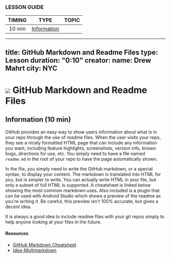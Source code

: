 
### LESSON GUIDE

| TIMING  | TYPE  | TOPIC  |
|:-:|---|---|
| 10 min  | [Information](#information-10-min)  |   |
---
title: GitHub Markdown and Readme Files
type: Lesson
duration: "0:10"
creator:
    name: Drew Mahrt
    city: NYC
---

# ![](https://ga-dash.s3.amazonaws.com/production/assets/logo-9f88ae6c9c3871690e33280fcf557f33.png) GitHub Markdown and Readme Files

## Information (10 min)

GitHub provides an easy way to show users information about what is in your repo through the use of readme files. When the user visits your repo, they see a nicely formatted HTML page that can include any information you want, including feature highlights, screenshots, version info, known bugs, directions for use, etc. You simply need to have a file named `readme.md` in the root of your repo to have the page automatically shown.

In the file, you simply need to write the GitHub markdown, or a special syntax, to display your content. The markdown is translated into HTML for you, but is simpler to write. You can actually write HTML in your file, but only a subset of full HTML is supported. A cheatsheet is linked below showing the most common markdown uses. Also included is a plugin that can be used with Android Studio which shows a preview of the readme as you're writing it. Be careful, this preview isn't 100% accurate, but gives a decent idea.

It is always a good idea to include readme files with your git repos simply to help anyone looking at your files in the future.

#### Resources

- [GitHub Markdown Cheatsheet](https://github.com/adam-p/markdown-here/wiki/Markdown-Cheatsheet)
- [Idea-Multimarkdown](https://github.com/vsch/idea-multimarkdown)
